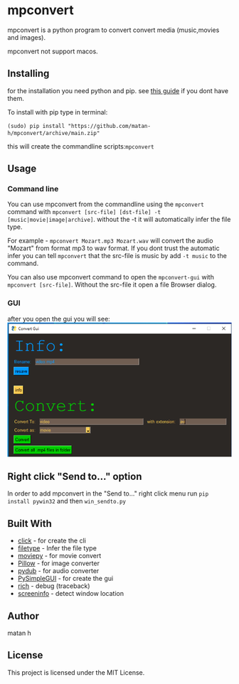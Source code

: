 # mpconvert
mpconvert is a python program to convert convert media (music,movies and images).

mpconvert not support macos.

## Installing
for the installation you need python and pip. see [this guide](https://phoenixnap.com/kb/how-to-install-python-3-windows) if you dont have them.

To install with pip
type in terminal:
```
(sudo) pip install "https://github.com/matan-h/mpconvert/archive/main.zip"
```
this will create the commandline scripts:`mpconvert`
## Usage
### Command line
You can use mpconvert from the commandline using the `mpconvert` command
with `mpconvert [src-file] [dst-file] -t [music|movie|image|archive]`. without the -t it will automatically infer the file type.

For example - `mpconvert Mozart.mp3 Mozart.wav` will convert the audio "Mozart" from format mp3 to wav format. If you dont trust the automatic infer you can tell `mpconvert` that the src-file is music by add `-t music` to the command.

You can also use mpconvert command to open the `mpconvert-gui`
with `mpconvert [src-file]`. Without the src-file it open a file Browser dialog.

### GUI
after you open the gui you will see:
![screenshot](https://github.com/matan-h/mpconvert/raw/main/images/img.png)

<!-- explanation: -->

<!-- ![explanation](https://github.com/matan-h/mpconvert/raw/main/images/expl.png) -->
## Right click "Send to..." option
In order to add mpconvert in the "Send to..." right click menu run `pip install pywin32` and then `win_sendto.py`

## Built With
* [click](https://palletsprojects.com/p/click/) - for create the cli
* [filetype](https://github.com/h2non/filetype.py) - Infer the file type
* [moviepy](https://zulko.github.io/moviepy) - for movie convert
* [Pillow](https://python-pillow.org) - for image converter
* [pydub](http://pydub.com) - for audio converter
* [PySimpleGUI](https://github.com/PySimpleGUI/PySimpleGUI) - for create the gui
* [rich](https://github.com/PySimpleGUI/PySimpleGUI) - debug (traceback)
* [screeninfo](https://github.com/rr-/screeninfo) - detect window location

## Author
matan h

## License
This project is licensed under the MIT License.
